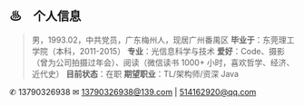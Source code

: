 ## ♨　个人信息

> 男，1993.02，中共党员，广东梅州人，现居广州番禺区
> **毕业于**：东莞理工学院（本科，2011-2015）
> **专业**：光信息科学与技术
> **爱好**：Code、摄影（曾为公司拍摄过年会）、阅读（微信读书 1000+ 小时，喜欢哲学、经济、近代史）
> **目前状态**：在职
> **期望职业**：TL/架构师/资深 Java

 ✆ 13790326938
 ✉ 13790326938@139.com | 514162920@qq.com
